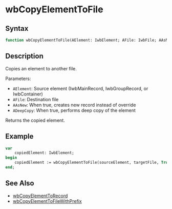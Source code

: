 # wbCopyElementToFile

## Syntax

```pascal
function wbCopyElementToFile(AElement: IwbElement; AFile: IwbFile; AAsNew: boolean; ADeepCopy: boolean): IwbElement;
```

## Description

Copies an element to another file.

Parameters:

- `AElement`: Source element (IwbMainRecord, IwbGroupRecord, or IwbContainer)
- `AFile`: Destination file
- `AAsNew`: When true, creates new record instead of override
- `ADeepCopy`: When true, performs deep copy of the element

Returns the copied element.

## Example

```pascal
var
    copiedElement: IwbElement;
begin
    copiedElement := wbCopyElementToFile(sourceElement, targetFile, True, True);
end;
```

## See Also

- [wbCopyElementToRecord](IwbElement_wbCopyElementToRecord.md)
- [wbCopyElementToFileWithPrefix](IwbElement_wbCopyElementToFileWithPrefix.md)
